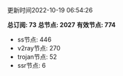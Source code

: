 更新时间2022-10-19 06:54:26

**总订阅: 73**
**总节点: 2027**
**有效节点: 774**
- ss节点: 446
- v2ray节点: 270
- trojan节点: 52
- ssr节点: 6
